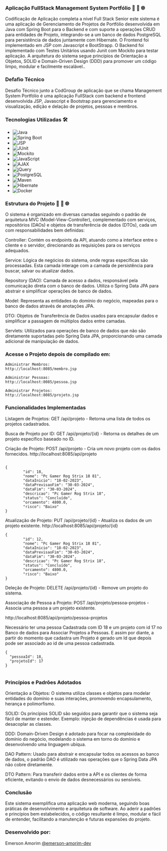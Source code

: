 ### Aplicação FullStack Management System Portfólio 🚀 🔄 🌐

Codificação de Aplicação completa a nível Full Stack Senior este sistema é uma aplicação de Gerenciamento de Projetos de Portfólio desenvolvida em Java com Spring Boot para o Backend e com suporte a operações CRUD para entidades de Projeto, integrando-se a um banco de dados PostgreSQL para persistência de dados juntamente com Hibernate. O Frontend foi implementado em JSP com Javascript e BootStrapp. O Backend foi implementado com Testes Unitários usando Junit com Mockito para testar aplicação. A arquitetura do sistema segue princípios de Orientação a Objetos, SOLID e Domain-Driven Design (DDD) para promover um código limpo, modular e facilmente escalável..


### Defafio Técnico

Desafio Técnico junto a CodGroup de aplicação  que se chama Management System Portfólio é uma aplicação FullStack com backend e frontend desenvolvida JSP, Javascript e Bootstrap para gerenciamento e visualização, edição e delação de projetos, pessoas e membros.

### Tecnologias Utilizadas 🛠️

- ![Java](https://img.shields.io/badge/-Java-007396?style=for-the-badge&logo=java&logoColor=white)
- ![Spring Boot](https://img.shields.io/badge/-Spring%20Boot-6DB33F?style=for-the-badge&logo=spring-boot&logoColor=white)
- ![JSP](https://img.shields.io/badge/-JSP-007ACC?style=for-the-badge&logo=java&logoColor=white)
- ![JUnit](https://img.shields.io/badge/-JUnit-25A162?style=for-the-badge&logo=junit5&logoColor=white)
- ![Mockito](https://img.shields.io/badge/-Mockito-239120?style=for-the-badge&logo=mockito&logoColor=white)
- ![JavaScript](https://img.shields.io/badge/-JavaScript-F7DF1E?style=for-the-badge&logo=javascript&logoColor=black)
- ![AJAX](https://img.shields.io/badge/-AJAX-007ACC?style=for-the-badge&logo=ajax&logoColor=white)
- ![jQuery](https://img.shields.io/badge/-jQuery-0769AD?style=for-the-badge&logo=jquery&logoColor=white)
- ![PostgreSQL](https://img.shields.io/badge/-PostgreSQL-4169E1?style=for-the-badge&logo=postgresql&logoColor=white)
- ![Maven](https://img.shields.io/badge/-Maven-C71A36?style=for-the-badge&logo=apache-maven&logoColor=white)
- ![Hibernate](https://img.shields.io/badge/-Hibernate-59666C?style=for-the-badge&logo=hibernate&logoColor=white)
- ![Docker](https://img.shields.io/badge/-Docker-2496ED?style=for-the-badge&logo=docker&logoColor=white)


### Estrutura do Projeto 🚀 🔄 🌐

O sistema é organizado em diversas camadas seguindo o padrão de arquitetura MVC (Model-View-Controller), complementado com serviços, repositórios (DAOs) e objetos de transferência de dados (DTOs), cada um com responsabilidades bem definidas:

Controller: Contém os endpoints da API, atuando como a interface entre o cliente e o servidor, direcionando as requisições para os serviços adequados.

Service: Lógica de negócios do sistema, onde regras específicas são processadas. Esta camada interage com a camada de persistência para buscar, salvar ou atualizar dados.

Repository (DAO): Camada de acesso a dados, responsável pela comunicação direta com o banco de dados. Utiliza o Spring Data JPA para abstrair e simplificar operações de banco de dados.

Model: Representa as entidades do domínio do negócio, mapeadas para o banco de dados através de anotações JPA.

DTO: Objetos de Transferência de Dados usados para encapsular dados e simplificar a passagem de múltiplos dados entre camadas.

Servlets: Utilizados para operações de banco de dados que não são diretamente suportadas pelo Spring Data JPA, proporcionando uma camada adicional de manipulação de dados.

### Acesse o Projeto depois de compilado em:
```
Administrar Membros:
http://localhost:8085/membro.jsp
```
```
Administrar Pessoas:
http://localhost:8085/pessoa.jsp
```
```
Administrar Projetos:
http://localhost:8085/projeto.jsp
```

### Funcionalidades Implementadas
Listagem de Projetos: GET /api/projeto - Retorna uma lista de todos os projetos cadastrados.

Busca de Projeto por ID: GET /api/projeto/{id} - Retorna os detalhes de um projeto específico baseado no ID.

Criação de Projeto: POST /api/projeto - Cria um novo projeto com os dados fornecidos.
http://localhost:8085/api/projeto
```

{
        "id": 18,
        "nome": "Pc Gamer Rog Strix 18 81",
        "dataInicio": "18-02-2023",
        "dataPrevisaoFim": "30-03-2024",
        "dataFim": "30-03-2024",
        "descricao": "Pc Gamer Rog Strix 18",
        "status": "Concluído",
        "orcamento": 4800.0,
        "risco": "Baixo"
}
```

Atualização de Projeto: PUT /api/projeto/{id} - Atualiza os dados de um projeto existente.
http://localhost:8085/api/projeto/{id}
```
{
        "id": 12,
        "nome": "Pc Gamer Rog Strix 18 81",
        "dataInicio": "18-02-2023",
        "dataPrevisaoFim": "30-03-2024",
        "dataFim": "30-03-2024",
        "descricao": "Pc Gamer Rog Strix 18",
        "status": "Concluído",
        "orcamento": 4800.0,
        "risco": "Baixo"
}
```
Deleção de Projeto: DELETE /api/projeto/{id} - Remove um projeto do sistema.

Associação de Pessoa a Projeto: POST /api/projeto/pessoa-projetos - Associa uma pessoa a um projeto existente.

http://localhost:8085/api/projeto/pessoa-projetos

Necessário ter uma pessoa Cadastrada com ID 18 e um projeto com id 17 no Banco de dados para Associar Projetos a Pessoas. E assim por diante, a partir do momento que cadastra um Projeto é gerado um Id que depois pode ser associado
ao id de uma pessoa cadastrada.
```
{
  "pessoaId": 18,
  "projetoId": 17
}


```
### Princípios e Padrões Adotados
Orientação a Objetos: O sistema utiliza classes e objetos para modelar entidades do domínio e suas interações, promovendo encapsulamento, herança e polimorfismo.

SOLID: Os princípios SOLID são seguidos para garantir que o sistema seja fácil de manter e estender. Exemplo: injeção de dependências é usada para desacoplar as classes.

DDD: Domain-Driven Design é adotado para focar na complexidade do domínio do negócio, modelando o sistema em torno do domínio e desenvolvendo uma linguagem ubíqua.

DAO Pattern: Usado para abstrair e encapsular todos os acessos ao banco de dados, o padrão DAO é utilizado nas operações que o Spring Data JPA não cobre diretamente.

DTO Pattern: Para transferir dados entre a API e os clientes de forma eficiente, evitando o envio de dados desnecessários ou sensíveis.

### Conclusão
Este sistema exemplifica uma aplicação web moderna, seguindo boas práticas de desenvolvimento e arquitetura de software. Ao aderir a padrões e princípios bem estabelecidos, o código resultante é limpo, modular e fácil de entender, facilitando a manutenção e futuras expansões do projeto.



### Desenvolvido por:
Emerson Amorim [@emerson-amorim-dev](https://www.linkedin.com/in/emerson-amorim-dev/)

